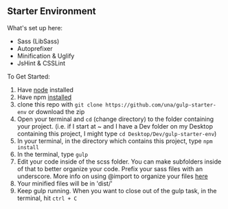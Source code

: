 Starter Environment
---

What's set up here:

- Sass (LibSass)
- Autoprefixer
- Minification & Uglify
- JsHint & CSSLint

To Get Started:

1. Have [node](http://nodejs.org/) installed
2. Have npm [installed](http://blog.nodeknockout.com/post/65463770933/how-to-install-node-js-and-npm)
3. clone this repo with `git clone https://github.com/una/gulp-starter-env` or download the zip
4. Open your terminal and `cd` (change directory) to the folder containing your project. (i.e. if I start at ~ and I have a Dev folder on my Desktop containing this project, I might type `cd Desktop/Dev/gulp-starter-env`)
5. In your terminal, in the directory which contains this project, type `npm install`
6. In the terminal, type `gulp`
7. Edit your code inside of the scss folder. You can make subfolders inside of that to better organize your code. Prefix your sass files with an underscore. More info on using @import to organize your files [here](http://sass-guidelin.es/#main-file)
8. Your minified files will be in 'dist/'
9. Keep gulp running. When you want to close out of the gulp task, in the terminal, hit `ctrl + C`
